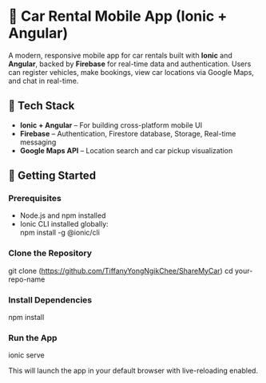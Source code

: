 # 🚗 Car Rental Mobile App (Ionic + Angular)

A modern, responsive mobile app for car rentals built with **Ionic** and **Angular**, backed by **Firebase** for real-time data and authentication. Users can register vehicles, make bookings, view car locations via Google Maps, and chat in real-time.

## 🔧 Tech Stack

- **Ionic + Angular** – For building cross-platform mobile UI
- **Firebase** – Authentication, Firestore database, Storage, Real-time messaging
- **Google Maps API** – Location search and car pickup visualization

## 🚀 Getting Started

### Prerequisites
- Node.js and npm installed
- Ionic CLI installed globally:  
npm install -g @ionic/cli

### Clone the Repository
git clone (https://github.com/TiffanyYongNgikChee/ShareMyCar) cd your-repo-name

### Install Dependencies
npm install

### Run the App
ionic serve

This will launch the app in your default browser with live-reloading enabled.
